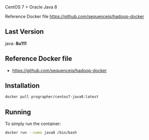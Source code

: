 CentOS 7 + Oracle Java 8

Reference Docker file
https://github.com/sequenceiq/hadoop-docker

## Last Version
java: **8u111**

## Reference Docker file
- https://github.com/sequenceiq/hadoop-docker

## Installation
```sh
docker pull prographer/centos7-java8:latest
```

## Running
To simply run the container:
```sh
docker run --name java8 /bin/bash
```
